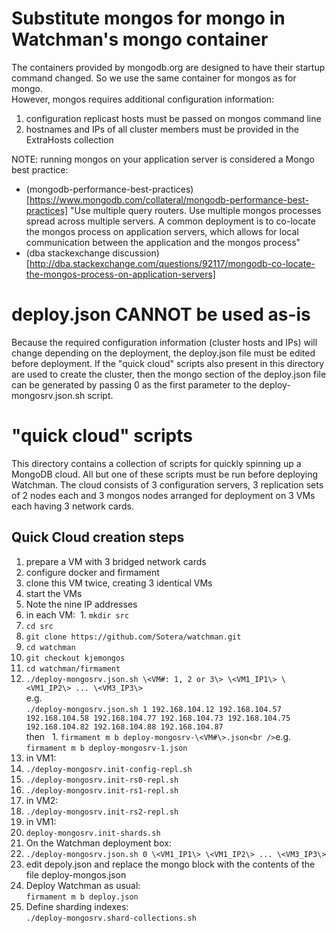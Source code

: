 # Substitute mongos for mongo in Watchman's mongo container

The containers provided by mongodb.org are designed to have their startup 
command changed.  So we use the same container for mongos as for mongo.  
However, mongos requires additional configuration information:

1. configuration replicast hosts must be passed on mongos command line
1. hostnames and IPs of all cluster members must be provided in the ExtraHosts collection

NOTE: running mongos on your application server is considered a Mongo best practice:

* (mongodb-performance-best-practices)
[https://www.mongodb.com/collateral/mongodb-performance-best-practices] 
"Use multiple query routers. Use multiple mongos processes spread across 
multiple servers. A common deployment is to co-locate the mongos process on 
application servers, which allows for local communication between the 
application and the mongos process"
* (dba stackexchange discussion)
[http://dba.stackexchange.com/questions/92117/mongodb-co-locate-the-mongos-process-on-application-servers]


# deploy.json CANNOT be used as-is

Because the required configuration information (cluster hosts and IPs) will 
change depending on the deployment, the deploy.json file must be edited before 
deployment.  If the "quick cloud" scripts also present in this directory are 
used to create the cluster, then the mongo section of the deploy.json file 
can be generated by passing 0 as the first parameter to the 
deploy-mongosrv.json.sh script.

# "quick cloud" scripts

This directory contains a collection of scripts for quickly spinning up a 
MongoDB cloud.  All but one of these scripts must be run before deploying
Watchman.  The cloud consists of 3 configuration servers, 3 replication
sets of 2 nodes each and 3 mongos nodes arranged for deployment on 3
VMs each having 3 network cards.

## Quick Cloud creation steps

1. prepare a VM with 3 bridged network cards
1. configure docker and firmament
1. clone this VM twice, creating 3 identical VMs
1. start the VMs
1. Note the nine IP addresses
1. in each VM: 
  1. `mkdir src`
  1. `cd src`
  1. `git clone https://github.com/Sotera/watchman.git`
  1. `cd watchman`
  1. `git checkout kjemongos`
  1. `cd watchman/firmament`
  1. `./deploy-mongosrv.json.sh \<VM#: 1, 2 or 3\> \<VM1_IP1\> \<VM1_IP2\> ... \<VM3_IP3\>`<br />e.g.<br />
`./deploy-mongosrv.json.sh 1 192.168.104.12 192.168.104.57 192.168.104.58 192.168.104.77
192.168.104.73 192.168.104.75 192.168.104.82 192.168.104.88 192.168.104.87`<br /> then
  1. `firmament m b deploy-mongosrv-\<VM#\>.json<br />`e.g.<br />`firmament m b deploy-mongosrv-1.json`
1. in VM1:
  1. `./deploy-mongosrv.init-config-repl.sh`
  1. `./deploy-mongosrv.init-rs0-repl.sh`
  1. `./deploy-mongosrv.init-rs1-repl.sh`
1. in VM2:
  1. `./deploy-mongosrv.init-rs2-repl.sh`
1. in VM1:
  1. `deploy-mongosrv.init-shards.sh`
1. On the Watchman deployment box:
  1. `./deploy-mongosrv.json.sh 0 \<VM1_IP1\> \<VM1_IP2\> ... \<VM3_IP3\>`
  1. edit depoly.json and replace the mongo block with the contents of the file deploy-mongos.json
  1. Deploy Watchman as usual:<br />`firmament m b deploy.json`
  1. Define sharding indexes:<br />`./deploy-mongosrv.shard-collections.sh`
   



